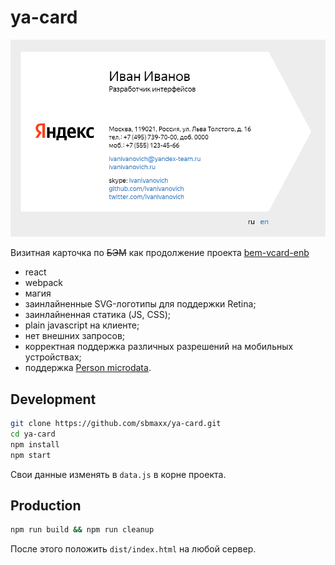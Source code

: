 # ya-card

![ya-card example](https://raw.githubusercontent.com/sbmaxx/ya-card/main/example.png)

Визитная карточка по <s>БЭМ</s> как продолжение проекта [bem-vcard-enb](https://github.com/bem-vcard-enb)
* react
* webpack
* магия
* заинлайненные SVG-логотипы для поддержки Retina;
* заинлайненная статика (JS, CSS);
* plain javascript на клиенте;
* нет внешних запросов;
* корректная поддержка различных разрешений на мобильных устройствах;
* поддержка [Person microdata](http://www.data-vocabulary.org/Person).

## Development
```bash
git clone https://github.com/sbmaxx/ya-card.git
cd ya-card
npm install
npm start
```
Свои данные изменять в `data.js` в корне проекта.

## Production
```bash
npm run build && npm run cleanup
```

После этого положить `dist/index.html` на любой сервер.
